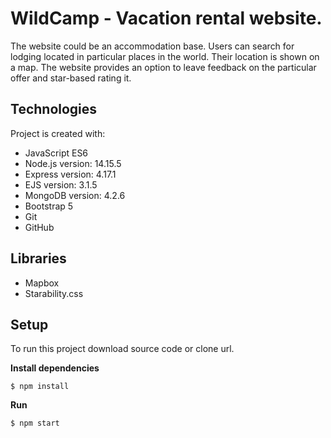 # WildCamp - Vacation rental website.

The website could be an accommodation base. Users can search for lodging located in particular places in the world. Their location is shown on a map. The website provides an option to leave feedback on the particular offer and star-based rating it.

## Technologies
Project is created with:

* JavaScript ES6
* Node.js version: 14.15.5
* Express version: 4.17.1
* EJS version: 3.1.5
* MongoDB version: 4.2.6
* Bootstrap 5
* Git
* GitHub

## Libraries

* Mapbox
* Starability.css

## Setup
To run this project download source code or clone url.

**Install dependencies**
```
$ npm install
```
**Run**
```
$ npm start
```


